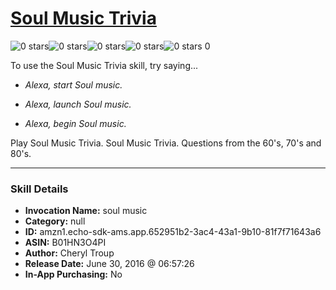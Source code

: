 # [Soul Music Trivia](http://alexa.amazon.com/#skills/amzn1.echo-sdk-ams.app.652951b2-3ac4-43a1-9b10-81f7f71643a6)
![0 stars](../../images/ic_star_border_black_18dp_1x.png)![0 stars](../../images/ic_star_border_black_18dp_1x.png)![0 stars](../../images/ic_star_border_black_18dp_1x.png)![0 stars](../../images/ic_star_border_black_18dp_1x.png)![0 stars](../../images/ic_star_border_black_18dp_1x.png) 0

To use the Soul Music Trivia skill, try saying...

* *Alexa, start Soul music.*

* *Alexa, launch Soul music.*

* *Alexa, begin Soul music.*

Play Soul Music Trivia.  Soul Music Trivia. Questions from the 60's, 70's and 80's.

***

### Skill Details

* **Invocation Name:** soul music
* **Category:** null
* **ID:** amzn1.echo-sdk-ams.app.652951b2-3ac4-43a1-9b10-81f7f71643a6
* **ASIN:** B01HN3O4PI
* **Author:** Cheryl Troup
* **Release Date:** June 30, 2016 @ 06:57:26
* **In-App Purchasing:** No
